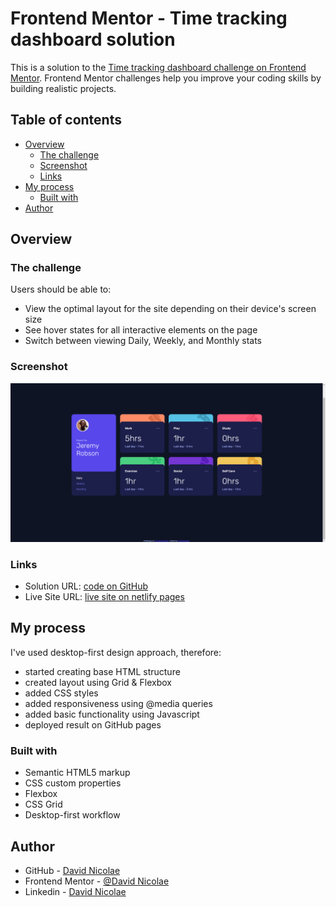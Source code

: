 # Frontend Mentor - Time tracking dashboard solution

This is a solution to the [Time tracking dashboard challenge on Frontend Mentor](https://www.frontendmentor.io/challenges/time-tracking-dashboard-UIQ7167Jw). Frontend Mentor challenges help you improve your coding skills by building realistic projects.

## Table of contents

- [Overview](#overview)
  - [The challenge](#the-challenge)
  - [Screenshot](#screenshot)
  - [Links](#links)
- [My process](#my-process)
  - [Built with](#built-with)
- [Author](#author)

## Overview

### The challenge

Users should be able to:

- View the optimal layout for the site depending on their device's screen size
- See hover states for all interactive elements on the page
- Switch between viewing Daily, Weekly, and Monthly stats

### Screenshot

![](./images/Screenshot.png)

### Links

- Solution URL: [code on GitHub](https://github.com/davnicolae/time-tracking-dashboard-FrontEnd-Mentor)
- Live Site URL: [live site on netlify pages](https://davnicolae-github-time-tracking-dashboard-frontend-mentor.netlify.app/)

## My process

I've used desktop-first design approach, therefore:

- started creating base HTML structure
- created layout using Grid & Flexbox
- added CSS styles
- added responsiveness using @media queries
- added basic functionality using Javascript
- deployed result on GitHub pages

### Built with

- Semantic HTML5 markup
- CSS custom properties
- Flexbox
- CSS Grid
- Desktop-first workflow

## Author

- GitHub - [David Nicolae](https://github.com/davnicolae)
- Frontend Mentor - [@David Nicolae](https://www.frontendmentor.io/profile/davnicolae)
- Linkedin - [David Nicolae](https://www.linkedin.com/in/david-nicolae-b33845102/)
